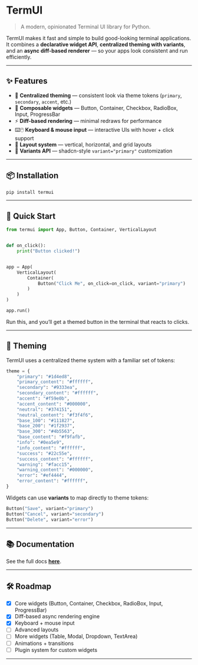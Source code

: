 # TermUI

> A modern, opinionated Terminal UI library for Python.

TermUI makes it fast and simple to build good-looking terminal applications.
It combines a **declarative widget API**, **centralized theming with variants**, and an
**async diff-based renderer** — so your apps look consistent and run efficiently.

---

## ✨ Features

- 🎨 **Centralized theming** — consistent look via theme tokens (`primary`, `secondary`,
  `accent`, etc.)
- 🧩 **Composable widgets** — Button, Container, Checkbox, RadioBox, Input, ProgressBar
- ⚡ **Diff-based rendering** — minimal redraws for performance
- ⌨️🖱️ **Keyboard & mouse input** — interactive UIs with hover + click support
- 📐 **Layout system** — vertical, horizontal, and grid layouts
- 🔌 **Variants API** — shadcn-style `variant="primary"` customization

---

## 📦 Installation

```bash
pip install termui
```

---

## 🚀 Quick Start

```python
from termui import App, Button, Container, VerticalLayout


def on_click():
    print("Button clicked!")


app = App(
    VerticalLayout(
        Container(
            Button("Click Me", on_click=on_click, variant="primary")
        )
    )
)

app.run()
```

Run this, and you’ll get a themed button in the terminal that reacts to clicks.

---

## 🎨 Theming

TermUI uses a centralized theme system with a familiar set of tokens:

```python
theme = {
    "primary": "#1d4ed8",
    "primary_content": "#ffffff",
    "secondary": "#9333ea",
    "secondary_content": "#ffffff",
    "accent": "#f59e0b",
    "accent_content": "#000000",
    "neutral": "#374151",
    "neutral_content": "#f3f4f6",
    "base_100": "#111827",
    "base_200": "#1f2937",
    "base_300": "#4b5563",
    "base_content": "#f9fafb",
    "info": "#0ea5e9",
    "info_content": "#ffffff",
    "success": "#22c55e",
    "success_content": "#ffffff",
    "warning": "#facc15",
    "warning_content": "#000000",
    "error": "#ef4444",
    "error_content": "#ffffff",
}
```

Widgets can use **variants** to map directly to theme tokens:

```python
Button("Save", variant="primary")
Button("Cancel", variant="secondary")
Button("Delete", variant="error")
```

---

## 📚 Documentation

See the full docs **[here](https://joshlawson10.github.io/termui)**.

---

## 🛠️ Roadmap

- [x] Core widgets (Button, Container, Checkbox, RadioBox, Input, ProgressBar)
- [x] Diff-based async rendering engine
- [x] Keyboard + mouse input
- [ ] Advanced layouts
- [ ] More widgets (Table, Modal, Dropdown, TextArea)
- [ ] Animations + transitions
- [ ] Plugin system for custom widgets

---
